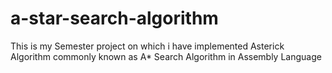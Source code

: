 # a-star-search-algorithm

This is my Semester project on which i have implemented Asterick Algorithm commonly known as A* Search Algorithm in Assembly Language
